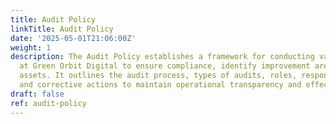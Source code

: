 ```yaml
---
title: Audit Policy
linkTitle: Audit Policy
date: '2025-05-01T21:06:00Z'
weight: 1
description: The Audit Policy establishes a framework for conducting various audits
  at Green Orbit Digital to ensure compliance, identify improvement areas, and protect
  assets. It outlines the audit process, types of audits, roles, responsibilities,
  and corrective actions to maintain operational transparency and effectiveness.
draft: false
ref: audit-policy
---
```


